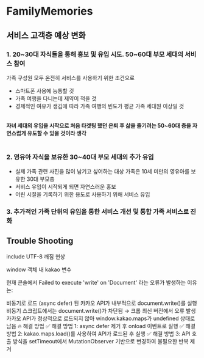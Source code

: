 # FamilyMemories


## 서비스 고객층 예상 변화

### 1. 20~30대 자식들을 통해 홍보 및 유입 시도. 50~60대 부모 세대의 서비스 참여


가족 구성원 모두 온전히 서비스를 사용하기 위한 조건으로

* 스마트폰 사용에 능통할 것
* 가족 여행을 다니는데 제약이 적을 것
* 경제적인 여유가 생김에 따라 가족 여행의 빈도가 평균 가족 세대원 이상일 것<br><br>

**자녀 세대의 유입을 시작으로 처음 타겟팅 했던 은퇴 후 삶을 즐기려는 50~60대 층을 자연스럽게 유도할 수 있을 것이라 생각**<br><br>


### 2. 영유아 자식을 보유한 30~40대 부모 세대의 추가 유입


* 실제 가족 관련 사진을 많이 남기고 싶어하는 대상 가족은 10세 미만의 영유아를 보유한 30대 부모층
* 서비스 유입이 시작되게 되면 자연스러운 홍보 
* 어린 시절을 기록하기 위한 용도로 사용하기 위해 서비스 유입


### 3. 추가적인 가족 단위의 유입을 통한 서비스 개선 및 통합 가족 서비스로 진화





## Trouble Shooting
include UTF-8 깨짐 현상

window 객체 내 kakao 변수

현재 콘솔에서 Failed to execute 'write' on 'Document' 라는 오류가 발생하는 이유는:

비동기로 로드 (async defer) 된 카카오 API가 내부적으로 document.write()를 실행
비동기 스크립트에서는 document.write()가 차단됨 → 크롬 최신 버전에서 오류 발생
카카오 API가 정상적으로 로드되지 않아 window.kakao.maps가 undefined 상태로 남음
🔥 해결 방법
✅ 해결 방법 1: async defer 제거 후 onload 이벤트로 실행
✅ 해결 방법 2: kakao.maps.load()를 사용하여 API가 로드된 후 실행
✅ 해결 방법 3: API 호출 방식을 setTimeout에서 MutationObserver 기반으로 변경하여 불필요한 반복 제거

